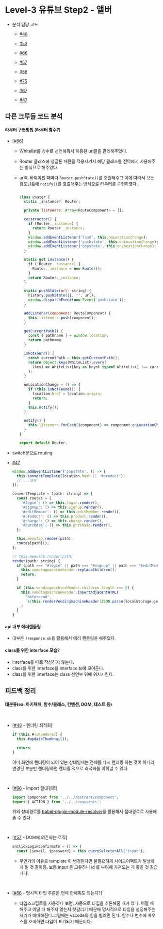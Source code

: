 # Level-3 유튜브 Step2 - 앨버

- 분석 담당 코드

  - [#48](https://github.com/woowacourse/javascript-vendingmachine/pull/48)
  - [#53](https://github.com/woowacourse/javascript-vendingmachine/pull/53)

  - [#66](https://github.com/woowacourse/javascript-vendingmachine/pull/66)
  - [#57](https://github.com/woowacourse/javascript-vendingmachine/pull/57)

  - [#56](https://github.com/woowacourse/javascript-vendingmachine/pull/56)
  - [#75](https://github.com/woowacourse/javascript-vendingmachine/pull/75)

  - [#67](https://github.com/woowacourse/javascript-vendingmachine/pull/67)
  - [#47](https://github.com/woowacourse/javascript-vendingmachine/pull/47)

## 다른 크루들 코드 분석

#### 라우터 구현방법 (라우터 함수?)

- [[#66](https://github.dev/woowacourse/javascript-vendingmachine/pull/66)]

  - Whitelist를 상수로 선언해줘서 허용된 url들을 관리해주었다.
  - Router 클래스에 싱글톤 패턴을 적용시켜서 해당 클래스를 전역에서 사용해주는 방식으로 해주었다.
  - url이 바껴야할 때마다 `Router.pushState()`를 호출해주고 이에 따라서 모든 컴포넌트에 `notify()`를 호출해주는 방식으로 라우터를 구현하였다.

    ```javascript

    class Router {
      static _instance?: Router;

      private listeners: Array<RouteComponent> = [];

      constructor() {
        if (Router._instance) {
          return Router._instance;
        }
        window.addEventListener('load', this.onLocationChange);
        window.addEventListener('pushstate', this.onLocationChange);
        window.addEventListener('popstate', this.onLocationChange);
      }

      static get instance() {
        if (!Router._instance) {
          Router._instance = new Router();
        }
        return Router._instance;
      }

      static pushState(url: string) {
        history.pushState({}, '', url);
        window.dispatchEvent(new Event('pushstate'));
      }

      addListener(component: RouteComponent) {
        this.listeners.push(component);
      }

      getCurrentPath() {
        const { pathname } = window.location;
        return pathname;
      }

      isNotFound() {
        const currentPath = this.getCurrentPath();
        return Object.keys(WhiteList).every(
          (key) => WhiteList[key as keyof typeof WhiteList] !== currentPath
        );
      }

      onLocationChange = () => {
        if (this.isNotFound()) {
          location.href = location.origin;
          return;
        }
        this.notify();
      };

      notify() {
        this.listeners.forEach((component) => component.onLocationChange());
      }
    }

    export default Router;


    ```

- switch문으로 routing

- [#47](https://github.com/woowacourse/javascript-vendingmachine/pull/47)

  ```javascript
  window.addEventListener('popstate', () => {
    this.convertTemplate(location.hash || '#product');
    // ...생략
  });

  convertTemplate = (path: string) => {
    const routes = {
      '#login': () => this.login.render(),
      '#signup': () => this.signup.render(),
      '#editMember': () => this.editMember.render(),
      '#product': () => this.product.render(),
      '#charge': () => this.charge.render(),
      '#purchase': () => this.purchase.render(),
    };

    this.menuTab.render(path);
    routes[path]();
  };

  // this.menuTab.render(path)
  render(path: string) {
    if (path === "#login" || path === "#signup" || path === "#editMember") {
      this.vendingmachineHeader.replaceChildren();
      return;
    }

    if (this.vendingmachineHeader.children.length === 0) {
      this.vendingmachineHeader.insertAdjacentHTML(
        "beforeend",
        `${this.renderVendingmachineHeader(JSON.parse(localStorage.getItem("USER_NAME")))}`
      )
    }
  }
  ```

#### api 내부 에러핸들링

- 대부분 `!response.ok`를 활용해서 에러 핸들링을 해주었다.

#### class를 위한 interface 모습?

- interface를 따로 작성하지 않는다.
- class를 위한 interface를 interface.ts에 모아둔다.
- class를 위한 interface는 class 선언부 위에 위치시킨다.

## 피드백 정리

#### 대분류(ex: 아키텍처, 함수/클래스, 컨벤션, DOM, 테스트 등)

<br>

- [[#48](https://github.com/woowacourse/javascript-vendingmachine/pull/48/files/f5da7a76650a36f476d9aea57dac9e91a1fa4d0f#discussion_r846557211) - 렌더링 최적화]

  ```javascript
  if (this.#isRendered) {
    this.#updateThumbnail();

    return;
  }
  ```

  이미 화면에 렌더링이 되어 있는 상태일때는 전체를 다시 렌더링 하는 것이 아니라 변경된 부분만 렌더링하면 렌더링 적으로 최적화를 이뤄낼 수 있다.

<br>

- [[#66](https://github.com/woowacourse/javascript-vendingmachine/pull/66#discussion_r845252803) - import 절대경로]

  ```javascript
  import Component from '../../abstract/component';
  import { ACTION } from '../../constants';
  ```

  위의 상대경로를 [babel-plugin-module-resolver](https://www.npmjs.com/package/babel-plugin-module-resolver)을 활용해서 절대경로로 사용해줄 수 있다.

<br>

- [[#57](https://github.com/woowacourse/javascript-vendingmachine/pull/57#discussion_r845991012) - DOM에 의존하는 로직]

  ```javascript
  onClickLoginConfirmBtn = () => {
    const [$email, $password] = this.querySelectorAll('input');
  ```

  - 무언가의 이유로 template 이 변경된다면 불필요하게 사이드이펙트가 발생하게 될 것 같아용. 보통 input 은 고유하니 id 를 부여해 가져오는 게 좋을 것 같습니다!

<br>

- [[#56](https://github.com/woowacourse/javascript-vendingmachine/pull/56#discussion_r846597202) - 명시적 타입 추론은 언제 안해줘도 되는지?]

  - 타입스크립트를 사용하다 보면, 자동으로 타입을 추론해줄 때가 있다. 어떨 때 해주고 어떨 때 해주지 않는지 헷갈리기 때문에 명시적으로 타입을 설정해주는 시기가 애매해진다.그럴때는 vscode의 힘을 빌리면 된다. 함수나 변수에 마우스를 호버하면 타입이 표기되기 때문이다.

<br>
